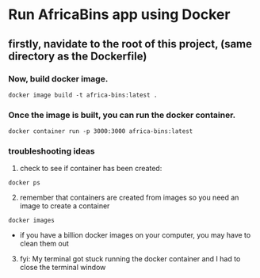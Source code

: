 # Run AfricaBins app using Docker

## firstly, navidate to the root of this project, (same directory as the Dockerfile)

### Now, build docker image.

`docker image build -t africa-bins:latest .`

### Once the image is built, you can run the docker container.

`docker container run -p 3000:3000 africa-bins:latest`

### troubleshooting ideas

1. check to see if container has been created:

`docker ps`

2. remember that containers are created from images so you need an image to create a container

`docker images`

- if you have a billion docker images on your computer, you may have to clean them out

3.  fyi: My terminal got stuck running the docker container and I had to close the terminal window
